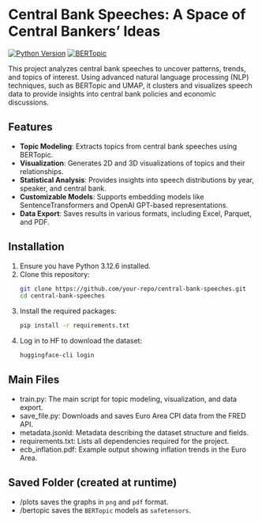 # Central Bank Speeches: A Space of Central Bankers’ Ideas

[![Python Version](https://img.shields.io/badge/python-3.12.6-blue.svg)](https://www.python.org/downloads/release/python-3126/)
[![BERTopic](https://img.shields.io/badge/BERTopic-0.17.0-orange.svg)](https://github.com/MaartenGr/BERTopic)

This project analyzes central bank speeches to uncover patterns, trends, and topics of interest. Using advanced natural language processing (NLP) techniques, such as BERTopic and UMAP, it clusters and visualizes speech data to provide insights into central bank policies and economic discussions.

## Features

- **Topic Modeling**: Extracts topics from central bank speeches using BERTopic.
- **Visualization**: Generates 2D and 3D visualizations of topics and their relationships.
- **Statistical Analysis**: Provides insights into speech distributions by year, speaker, and central bank.
- **Customizable Models**: Supports embedding models like SentenceTransformers and OpenAI GPT-based representations.
- **Data Export**: Saves results in various formats, including Excel, Parquet, and PDF.

## Installation

1. Ensure you have Python 3.12.6 installed.
2. Clone this repository:
   ```bash
   git clone https://github.com/your-repo/central-bank-speeches.git
   cd central-bank-speeches
    ```
3. Install the required packages:
   ```bash
   pip install -r requirements.txt
   ```
4. Log in to HF to download the dataset:
   ```bash
   huggingface-cli login
   ```

## Main Files
- train.py: The main script for topic modeling, visualization, and data export.
- save_file.py: Downloads and saves Euro Area CPI data from the FRED API.
- metadata.jsonld: Metadata describing the dataset structure and fields.
- requirements.txt: Lists all dependencies required for the project.
- ecb_inflation.pdf: Example output showing inflation trends in the Euro Area.

## Saved Folder (created at runtime)

- /plots saves the graphs in `png` and `pdf` format.
- /bertopic saves the `BERTopic` models as `safetensors`.